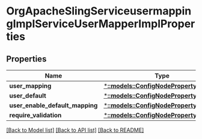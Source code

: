 # OrgApacheSlingServiceusermappingImplServiceUserMapperImplProperties

## Properties
Name | Type | Description | Notes
------------ | ------------- | ------------- | -------------
**user_mapping** | [***::models::ConfigNodePropertyArray**](configNodePropertyArray.md) |  | [optional] 
**user_default** | [***::models::ConfigNodePropertyString**](configNodePropertyString.md) |  | [optional] 
**user_enable_default_mapping** | [***::models::ConfigNodePropertyBoolean**](configNodePropertyBoolean.md) |  | [optional] 
**require_validation** | [***::models::ConfigNodePropertyBoolean**](configNodePropertyBoolean.md) |  | [optional] 

[[Back to Model list]](../README.md#documentation-for-models) [[Back to API list]](../README.md#documentation-for-api-endpoints) [[Back to README]](../README.md)


